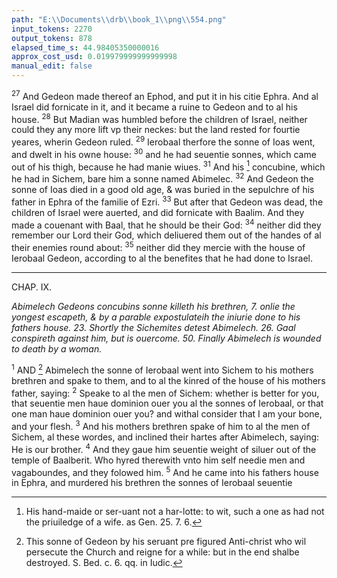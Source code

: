 ```yaml
---
path: "E:\\Documents\\drb\\book_1\\png\\554.png"
input_tokens: 2270
output_tokens: 878
elapsed_time_s: 44.98405350000016
approx_cost_usd: 0.019979999999999998
manual_edit: false
---
```

<sup>27</sup> And Gedeon made thereof an Ephod, and put it in his citie Ephra. And al Israel did fornicate in it, and it became a ruine to Gedeon and to al his house. <sup>28</sup> But Madian was humbled before the children of Israel, neither could they any more lift vp their neckes: but the land rested for fourtie yeares, wherin Gedeon ruled. <sup>29</sup> Ierobaal therfore the sonne of Ioas went, and dwelt in his owne house: <sup>30</sup> and he had seuentie sonnes, which came out of his thigh, because he had manie wiues. <sup>31</sup> And his [^1] concubine, which he had in Sichem, bare him a sonne named Abimelec. <sup>32</sup> And Gedeon the sonne of Ioas died in a good old age, & was buried in the sepulchre of his father in Ephra of the familie of Ezri. <sup>33</sup> But after that Gedeon was dead, the children of Israel were auerted, and did fornicate with Baalim. And they made a couenant with Baal, that he should be their God: <sup>34</sup> neither did they remember our Lord their God, which deliuered them out of the handes of al their enemies round about: <sup>35</sup> neither did they mercie with the house of Ierobaal Gedeon, according to al the benefites that he had done to Israel.

<hr>

CHAP. IX.

*Abimelech Gedeons concubins sonne killeth his brethren, 7. onlie the yongest escapeth, & by a parable expostulateih the iniurie done to his fathers house. 23. Shortly the Sichemites detest Abimelech. 26. Gaal conspireth against him, but is ouercome. 50. Finally Abimelech is wounded to death by a woman.*

<sup>1</sup> AND [^2] Abimelech the sonne of Ierobaal went into Sichem to his mothers brethren and spake to them, and to al the kinred of the house of his mothers father, saying: <sup>2</sup> Speake to al the men of Sichem: whether is better for you, that seuentie men haue dominion ouer you al the sonnes of Ierobaal, or that one man haue dominion ouer you? and withal consider that I am your bone, and your flesh. <sup>3</sup> And his mothers brethren spake of him to al the men of Sichem, al these wordes, and inclined their hartes after Abimelech, saying: He is our brother. <sup>4</sup> And they gaue him seuentie weight of siluer out of the temple of Baalberit. Who hyred therewith vnto him self needie men and vagaboundes, and they folowed him. <sup>5</sup> And he came into his fathers house in Ephra, and murdered his brethren the sonnes of Ierobaal seuentie

[^1]: His hand-maide or ser-uant not a har-lotte: to wit, such a one as had not the priuiledge of a wife. as Gen. 25. 7. 6.

[^2]: This sonne of Gedeon by his seruant pre figured Anti-christ who wil persecute the Church and reigne for a while: but in the end shalbe destroyed. S. Bed. c. 6. qq. in Iudic.
